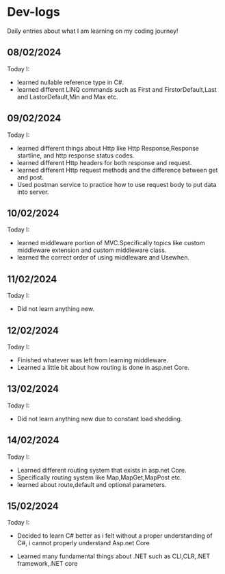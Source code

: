# Dev-logs

Daily entries about what I am learning on my coding journey!

<h2>08/02/2024</h2>

Today I:

- learned nullable reference type in C#.
- learned different LINQ commands such as First and FirstorDefault,Last and LastorDefault,Min and Max etc.

<h2>09/02/2024</h2>

Today I:

- learned different things about Http like Http Response,Response startline, and http response status codes.
- learned different Http headers for both response and request.
- learned different Http request methods and the difference between get and post.
- Used postman service to practice how to use request body to put data into server.

<h2>10/02/2024</h2>

Today I:

- learned middleware portion of MVC.Specifically topics like custom middleware extension and custom middleware class.
- learned the correct order of using middleware and Usewhen.

<h2>11/02/2024</h2>

Today I:

- Did not learn anything new.

<h2>12/02/2024</h2>

Today I:

- Finished whatever was left from learning middleware.
- Learned a little bit about how routing is done in asp.net Core.

<h2>13/02/2024</h2>

Today I:

- Did not learn anything new due to constant load shedding.

<h2>14/02/2024</h2>

Today I:

- Learned different routing system that exists in asp.net Core.
- Specifically routing system like Map,MapGet,MapPost etc.
- learned about route,default and optional parameters.

<h2>15/02/2024</h2>

Today I:

- Decided to learn C# better as i felt without a proper understanding of C#, i cannot properly understand Asp.net Core

- Learned many fundamental things about .NET such as CLI,CLR,.NET framework,.NET core

